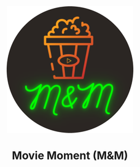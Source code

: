 <html lang="en">
  <!--Head-->
  <head>
    <meta charset="UTF-8" />
    <meta property="og:title" content="Movie Moments">
    <meta property="og:image" content="https://cdn.pixabay.com/photo/2016/05/05/02/37/sunset-1373171__480.jpg">
    <meta name="viewport" content="width=device-width, initial-scale=1, shrink-to-fit=no" />
    <meta http-equiv="x-ua-compatible" content="ie=edge" />
    <!-- Font Awesome -->
    <link href="https://cdnjs.cloudflare.com/ajax/libs/font-awesome/5.15.1/css/all.min.css" rel="stylesheet"/>
    <!-- Google Fonts -->
    <link href="https://fonts.googleapis.com/css?family=Roboto:300,400,500,700&display=swap" rel="stylesheet"/>
    <!--logo-->
    <link rel="icon" href="images/logo.png">
    <!-- MDB -->
    <link href="https://cdnjs.cloudflare.com/ajax/libs/mdb-ui-kit/3.10.1/mdb.min.css" rel="stylesheet" />
    <!--Own Css -->
    <link rel="stylesheet" href="css/main.css">
  </head>
    
  <body>
  <header>
   <div class="p-5 text-center bg-image"> 
   <div class="mask">
   <div class="d-flex justify-content-center align-items-center h-100">
   <div class="text-white">
   <div class="col-md-4">
   <img class="logomain" src="images/logo.png" alt="logo">
   <h1 class="mb-4">Movie Moment (M&M)</h1>
   </div>
   </div>
   </div>
   </div>
   </div>
   <!-- Background image -->
    </header>
  </body>
</html>
